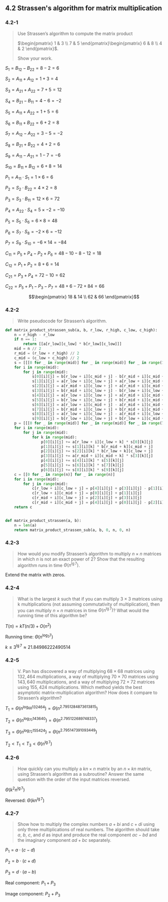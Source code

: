 ## 4.2 Strassen's algorithm for matrix multiplication

### 4.2-1

> Use Strassen’s algorithm to compute the matrix product
>
> $\begin{pmatrix} 1 & 3 \\ 7 & 5 \end{pmatrix}\begin{pmatrix} 6 & 8 \\ 4 & 2 \end{pmatrix}$.
>
> Show your work.

$S_1 = B_{12} - B_{22} = 8 - 2 = 6$

$S_2 = A_{11} + A_{12} = 1 + 3 = 4$

$S_3 = A_{21} + A_{22} = 7 + 5 = 12$

$S_4 = B_{21} - B_{11} = 4 - 6 = -2$

$S_5 = A_{11} + A_{22} = 1 + 5 = 6$

$S_6 = B_{11} + B_{22} = 6 + 2 = 8$

$S_7 = A_{12} - A_{22} = 3 - 5 = -2$

$S_8 = B_{21} + B_{22} = 4 + 2 = 6$

$S_9 = A_{11} - A_{21} = 1 - 7 = -6$

$S_{10} = B_{11} + B_{12} = 6 + 8 = 14$

$P_1 = A_{11} \cdot S_1 = 1 \times 6 = 6$

$P_2 = S_{2} \cdot B_{22} = 4 \times 2 = 8$

$P_3 = S_{3} \cdot B_{11} = 12 \times 6 = 72$

$P_4 = A_{22} \cdot S_4 = 5 \times -2 = -10$

$P_5 = S_{5} \cdot S_6 = 6 \times 8 = 48$

$P_6 = S_{7} \cdot S_8 = -2 \times 6 = -12$

$P_7 = S_{9} \cdot S_{10} = -6 \times 14 = -84$

$C_{11} = P_5 + P_4 - P_2 + P_6 = 48 - 10 - 8 - 12 = 18$

$C_{12} = P_1 + P_2 = 8 + 6 = 14$

$C_{21} = P_3 + P_4 = 72 - 10 = 62$

$C_{22} = P_5 + P_1 - P_3 - P_7 = 48 + 6 - 72 + 84 = 66$

$$\begin{pmatrix} 18 & 14 \\ 62 & 66 \end{pmatrix}$$

### 4.2-2

> Write pseudocode for Strassen’s algorithm.

```python
def matrix_product_strassen_sub(a, b, r_low, r_high, c_low, c_high):
    n = r_high - r_low
    if n == 1:
        return [[a[r_low][c_low] * b[r_low][c_low]]]
    mid = n // 2
    r_mid = (r_low + r_high) // 2
    c_mid = (c_low + c_high) // 2
    s = [[[0 for _ in range(mid)] for _ in range(mid)] for _ in range(10)]
    for i in range(mid):
        for j in range(mid):
            s[0][i][j] = b[r_low + i][c_mid + j] - b[r_mid + i][c_mid + j]
            s[1][i][j] = a[r_low + i][c_low + j] + a[r_low + i][c_mid + j]
            s[2][i][j] = a[r_mid + i][c_low + j] + a[r_mid + i][c_mid + j]
            s[3][i][j] = b[r_mid + i][c_low + j] - b[r_low + i][c_low + j]
            s[4][i][j] = a[r_low + i][c_low + j] + a[r_mid + i][c_mid + j]
            s[5][i][j] = b[r_low + i][c_low + j] + b[r_mid + i][c_mid + j]
            s[6][i][j] = a[r_low + i][c_mid + j] - a[r_mid + i][c_mid + j]
            s[7][i][j] = b[r_mid + i][c_low + j] + b[r_mid + i][c_mid + j]
            s[8][i][j] = a[r_low + i][c_low + j] - a[r_mid + i][c_low + j]
            s[9][i][j] = b[r_low + i][c_low + j] + b[r_low + i][c_mid + j]
    p = [[[0 for _ in range(mid)] for _ in range(mid)] for _ in range(7)]
    for i in range(mid):
        for j in range(mid):
            for k in range(mid):
                p[0][i][j] += a[r_low + i][c_low + k] * s[0][k][j]
                p[1][i][j] += s[1][i][k] * b[r_mid + k][c_mid + j]
                p[2][i][j] += s[2][i][k] * b[r_low + k][c_low + j]
                p[3][i][j] += a[r_mid + i][c_mid + k] * s[3][k][j]
                p[4][i][j] += s[4][i][k] * s[5][k][j]
                p[5][i][j] += s[6][i][k] * s[7][k][j]
                p[6][i][j] += s[8][i][k] * s[9][k][j]
    c = [[0 for _ in range(n)] for _ in range(n)]
    for i in range(mid):
        for j in range(mid):
            c[r_low + i][c_low + j] = p[4][i][j] + p[3][i][j] - p[1][i][j] + p[5][i][j]
            c[r_low + i][c_mid + j] = p[0][i][j] + p[1][i][j]
            c[r_mid + i][c_low + j] = p[2][i][j] + p[3][i][j]
            c[r_mid + i][c_mid + j] = p[4][i][j] + p[0][i][j] - p[2][i][j] - p[6][i][j]
    return c


def matrix_product_strassen(a, b):
    n = len(a)
    return matrix_product_strassen_sub(a, b, 0, n, 0, n)
```

### 4.2-3

> How would you modify Strassen’s algorithm to multiply $n \times n$ matrices in which $n$ is not an exact power of $2$? Show that the resulting algorithm runs in time $\Theta(n^{\lg 7})$.

Extend the matrix with zeros.

### 4.2-4

> What is the largest $k$ such that if you can multiply $3 \times 3$ matrices using k multiplications (not assuming commutativity of multiplication), then you can multiply $n \times n$ matrices in time $\Theta(n^{\lg 7})$? What would the running time of this algorithm be?

$T(n) = kT(n/3) + O(n^2)$

Running time: $\Theta(n^{\log_3 7})$

$k \le 3^{\lg 7} \approx 21.84986222490514$

### 4.2-5

> V. Pan has discovered a way of multiplying $68 \times 68$ matrices using $132,464$ multiplications, a way of multiplying $70 \times 70$ matrices using $143,640$ multiplications, and a way of multiplying $72 \times 72$ matrices using $155,424$ multiplications. Which method yields the best asymptotic  matrix-multiplication algorithm? How does it compare to Strassen’s algorithm?

$T_1 = \Theta(n^{\log_{68}132464}) = \Theta(n^{2.7951284873613815})$

$T_2 = \Theta(n^{\log_{70}143640}) = \Theta(n^{2.795122689748337})$

$T_3 = \Theta(n^{\log_{72}155424}) = \Theta(n^{2.795147391093449})$

$T_2 < T_1 < T_3 < \Theta(n^{\lg 7})$


### 4.2-6

> How quickly can you multiply a $kn \times n$ matrix by an $n \times kn$ matrix, using Strassen’s algorithm as a subroutine? Answer the same question with the order of the input matrices reversed.

$\Theta(k^2n^{\lg 7})$

Reversed: $\Theta(kn^{\lg 7})$


### 4.2-7

> Show how to multiply the complex numbers $a + bi$ and $c + di$ using only three multiplications of real numbers. The algorithm should take $a$, $b$, $c$, and $d$ as input and produce the real component $ac - bd$ and the imaginary component $ad + bc$ separately.

$P_1 = a \cdot (c - d)$

$P_2 = b \cdot (c + d)$

$P_3 = d \cdot (a - b)$

Real component: $P_1 + P_3$

Image component: $P_2 + P_3$
